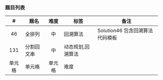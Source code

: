 
### 题目列表

|  #   | 题名  | 难度  | 标签  | 备注  |  
|  :----:  | ----  | :----:  | ----  | ----  |
| 46  | 全排列 | 中 | 回溯算法  | Solution46 包含回溯算法代码模板|
| 131  | 分割回文串 | 中 | 动态规划,回溯算法  | |
| 单元格  | 单元格 | 单元格 | 难度  | |